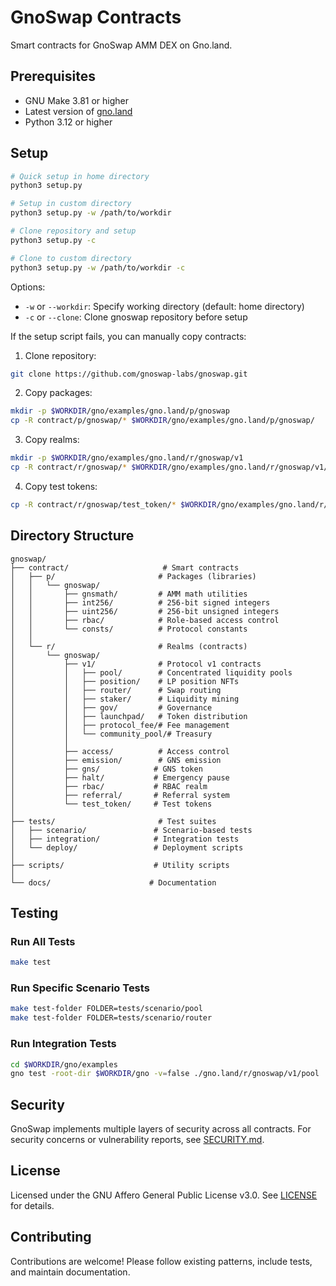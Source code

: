 # GnoSwap Contracts

Smart contracts for GnoSwap AMM DEX on Gno.land.

## Prerequisites

- GNU Make 3.81 or higher
- Latest version of [gno.land](https://github.com/gnolang/gno)
- Python 3.12 or higher

## Setup

```bash
# Quick setup in home directory
python3 setup.py

# Setup in custom directory
python3 setup.py -w /path/to/workdir

# Clone repository and setup
python3 setup.py -c

# Clone to custom directory
python3 setup.py -w /path/to/workdir -c
```

Options:
- `-w` or `--workdir`: Specify working directory (default: home directory)
- `-c` or `--clone`: Clone gnoswap repository before setup

If the setup script fails, you can manually copy contracts:

1. Clone repository:
```bash
git clone https://github.com/gnoswap-labs/gnoswap.git
```

2. Copy packages:
```bash
mkdir -p $WORKDIR/gno/examples/gno.land/p/gnoswap
cp -R contract/p/gnoswap/* $WORKDIR/gno/examples/gno.land/p/gnoswap/
```

3. Copy realms:
```bash
mkdir -p $WORKDIR/gno/examples/gno.land/r/gnoswap/v1
cp -R contract/r/gnoswap/* $WORKDIR/gno/examples/gno.land/r/gnoswap/v1/
```

4. Copy test tokens:
```bash
cp -R contract/r/gnoswap/test_token/* $WORKDIR/gno/examples/gno.land/r/
```

## Directory Structure

```
gnoswap/
├── contract/                     # Smart contracts
│   ├── p/                       # Packages (libraries)
│   │   └── gnoswap/
│   │       ├── gnsmath/         # AMM math utilities
│   │       ├── int256/          # 256-bit signed integers
│   │       ├── uint256/         # 256-bit unsigned integers
│   │       ├── rbac/            # Role-based access control
│   │       └── consts/          # Protocol constants
│   │
│   └── r/                       # Realms (contracts)
│       └── gnoswap/
│           ├── v1/              # Protocol v1 contracts
│           │   ├── pool/        # Concentrated liquidity pools
│           │   ├── position/    # LP position NFTs
│           │   ├── router/      # Swap routing
│           │   ├── staker/      # Liquidity mining
│           │   ├── gov/         # Governance
│           │   ├── launchpad/   # Token distribution
│           │   ├── protocol_fee/# Fee management
│           │   └── community_pool/# Treasury
│           │
│           ├── access/          # Access control
│           ├── emission/        # GNS emission
│           ├── gns/            # GNS token
│           ├── halt/           # Emergency pause
│           ├── rbac/           # RBAC realm
│           ├── referral/       # Referral system
│           └── test_token/     # Test tokens
│
├── tests/                       # Test suites
│   ├── scenario/               # Scenario-based tests
│   ├── integration/            # Integration tests
│   └── deploy/                 # Deployment scripts
│
├── scripts/                    # Utility scripts
│
└── docs/                      # Documentation
```

## Testing

### Run All Tests
```bash
make test
```

### Run Specific Scenario Tests
```bash
make test-folder FOLDER=tests/scenario/pool
make test-folder FOLDER=tests/scenario/router
```

### Run Integration Tests
```bash
cd $WORKDIR/gno/examples
gno test -root-dir $WORKDIR/gno -v=false ./gno.land/r/gnoswap/v1/pool
```

## Security

GnoSwap implements multiple layers of security across all contracts. For security concerns or vulnerability reports, see [SECURITY.md](SECURITY.md).

## License

Licensed under the GNU Affero General Public License v3.0. See [LICENSE](LICENSE) for details.

## Contributing

Contributions are welcome! Please follow existing patterns, include tests, and maintain documentation.


